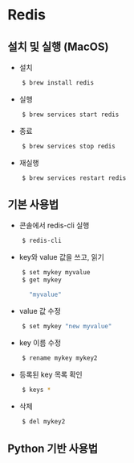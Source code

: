 # Redis

## 설치 및 실행 (MacOS)

- 설치 
```bash
    $ brew install redis
```

- 실행
```bash
    $ brew services start redis
```

- 종료 
```bash
    $ brew services stop redis
```

- 재실행
```
    $ brew services restart redis
```


## 기본 사용법

- 콘솔에서 redis-cli 실행

```bash
    $ redis-cli
```

- key와 value 값을 쓰고, 읽기

```bash
    $ set mykey myvalue
    $ get mykey

      "myvalue"

```


- value 값 수정

```bash
    $ set mykey "new myvalue"
```


- key 이름 수정

```bash
    $ rename mykey mykey2
```


- 등록된 key 목록 확인

```bash
    $ keys *
```


- 삭제

```bash
    $ del mykey2
```



## Python 기반 사용법



